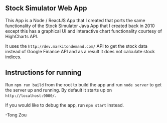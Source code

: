 ## Stock Simulator Web App

This App is a Node / ReactJS App that I created that ports the same functionality of the Stock Simulator Java App that
I created back in 2010 except this has a graphical UI and interactive chart functionality courtesy of HighCharts API.

It uses the `http://dev.markitondemand.com/` API to get the stock data instead of Google Finance API and as a result
it does not calculate stock indices.

## Instructions for running

Run `npm run build` from the root to build the app and run `node server` to get the server up and running.
By default it starts up on `http://localhost:9000/`.

If you would like to debug the app, run `npm start` instead. 

-Tong Zou